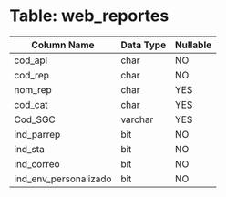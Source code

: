 # Table: web_reportes

| Column Name | Data Type | Nullable |
|-------------|-----------|----------|
| cod_apl | char | NO |
| cod_rep | char | NO |
| nom_rep | char | YES |
| cod_cat | char | YES |
| Cod_SGC | varchar | YES |
| ind_parrep | bit | NO |
| ind_sta | bit | NO |
| ind_correo | bit | NO |
| ind_env_personalizado | bit | NO |
